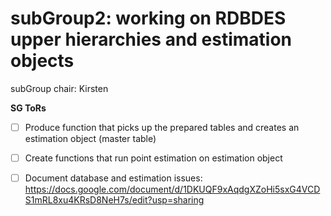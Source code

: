 # subGroup2: working on RDBDES upper hierarchies and estimation objects

subGroup chair: Kirsten

**SG ToRs**
- [ ] Produce function that picks up the prepared tables and creates an estimation object (master table)	
- [ ] Create functions that run point estimation on estimation object 
- [ ] Document database and estimation issues: https://docs.google.com/document/d/1DKUQF9xAqdgXZoHi5sxG4VCDS1mRL8xu4KRsD8NeH7s/edit?usp=sharing



